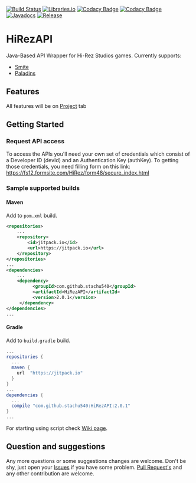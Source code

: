 [![Build Status](https://travis-ci.org/stachu540/HiRezAPI.svg)](https://travis-ci.org/stachu540/HiRezAPI)
[![Libraries.io](https://img.shields.io/librariesio/github/stachu540/HiRezAPI.svg)](https://libraries.io/github/stachu540/HiRezAPI)
[![Codacy Badge](https://api.codacy.com/project/badge/Grade/ee16a92996a3425d87403780aa18f316)](https://www.codacy.com/app/stachu540/HiRezAPI?utm_source=github.com&amp;utm_medium=referral&amp;utm_content=stachu540/HiRezAPI&amp;utm_campaign=Badge_Grade)
[![Codacy Badge](https://api.codacy.com/project/badge/Coverage/ee16a92996a3425d87403780aa18f316)](https://www.codacy.com/app/stachu540/HiRezAPI?utm_source=github.com&amp;utm_medium=referral&amp;utm_content=stachu540/HiRezAPI&amp;utm_campaign=Badge_Coverage)
[![Javadocs](https://img.shields.io/badge/Javadoc-v2.0.1-brightgreen.svg)](https://jitpack.io/com/github/stachu540/HiRezAPI/v2.0.1/javadoc/)
[![Release](https://jitpack.io/v/stachu540/HiRezAPI.svg)](https://jitpack.io/#stachu540/HiRezAPI)

# HiRezAPI

Java-Based API Wrapper for Hi-Rez Studios games. Currently supports:
 * [Smite](https://smitegame.com/)
 * [Paladins](https://paladinsgame.com/)
 
## Features

All features will be on [Project](https://github.com/stachu540/HiRezAPI/projects/4) tab

## Getting Started

### Request API access
To access the APIs you'll need your own set of credentials which consist of a Developer ID (devId) and an Authentication Key (authKey). To getting those credentials, you need filling form on this link: https://fs12.formsite.com/HiRez/form48/secure_index.html

### Sample supported builds

#### Maven
Add to `pom.xml` build.
```xml
<repositories>
    ...
    <repository>
        <id>jitpack.io</id>
        <url>https://jitpack.io</url>
    </repository>
</repositories>
...
<dependencies>
    ...
    <dependency>
          <groupId>com.github.stachu540</groupId>
          <artifactId>HiRezAPI</artifactId>
          <version>2.0.1</version>
     </dependency>
</dependencies>
...
```
#### Gradle
Add to `build.gradle` build.
```groovy
...
repositories {
  ...
  maven {
    url  "https://jitpack.io"
  }
}
...
dependencies {
  ...
  compile "com.github.stachu540:HiRezAPI:2.0.1"
}
...
```

For starting using script check [Wiki page](https://github.com/stachu540/HiRezAPI/wiki/Example-Usage).

## Question and suggestions
Any more questions or some suggestions changes are welcome. Don't be shy, just open your [Issues](https://github.com/stachu540/HiRezAPI/issues) if you have some problem. [Pull Request's](https://github.com/stachu540/HiRezAPI/pulls) and any other contribution are welcome.
